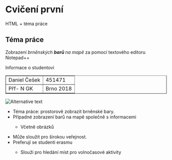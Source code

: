 <body>
	<h1>Cvičení první</h1>
	<p>HTML + téma práce</p>
</body>

<h2>Téma práce</h2>
<p>Zobrazení <em>brněnských <strong>barů </strong> na  mapě </em> za pomocí textového editoru Notepad++ <p>

<caption>Informace o studentovi</caption>

<table border="1">
<tr> <td>Daniel Češek</td>	 <td>451471</td> </tr>
<tr> <td>Přf- N GK</td>    <td>Brno 2018</td> </tr>
</table>

<img src="https://is.muni.cz/auth/lide/foto?uco=451471;bezprav=1;typ=prim" alt="Alternative text">

<ul>
	<li>Téma práce: prostorově zobrazit brněnské bary.</li>							
	<li>Případné zobrazení barů na mapě společně s informacemi</li>
		<ul>
			<li>Včetně obrázků</li>
		</ul>
</ul>
<ul>
	<li>Může sloužit pro širokou veřejnost.</li>
	<li>Preferují se studenti erasmu</li>
		<ul>
			<li>Slouží pro hledání míst pro volnočasové aktivity</li>
		</ul>
</ul>

